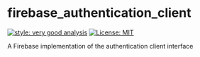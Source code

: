 # firebase_authentication_client

[![style: very good analysis][very_good_analysis_badge]][very_good_analysis_link]
[![License: MIT][license_badge]][license_link]

A Firebase implementation of the authentication client interface

[license_badge]: https://img.shields.io/badge/license-MIT-blue.svg
[license_link]: https://opensource.org/licenses/MIT
[very_good_analysis_badge]: https://img.shields.io/badge/style-very_good_analysis-B22C89.svg
[very_good_analysis_link]: https://pub.dev/packages/very_good_analysis